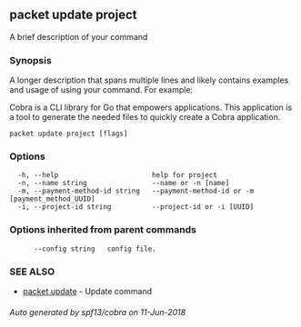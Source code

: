 ## packet update project

A brief description of your command

### Synopsis

A longer description that spans multiple lines and likely contains examples
and usage of using your command. For example:

Cobra is a CLI library for Go that empowers applications.
This application is a tool to generate the needed files
to quickly create a Cobra application.

```
packet update project [flags]
```

### Options

```
  -h, --help                       help for project
  -n, --name string                --name or -n [name]
  -m, --payment-method-id string   --payment-method-id or -m [payment_method_UUID]
  -i, --project-id string          --project-id or -i [UUID]
```

### Options inherited from parent commands

```
      --config string   config file.
```

### SEE ALSO

* [packet update](packet_update.md)	 - Update command

###### Auto generated by spf13/cobra on 11-Jun-2018

